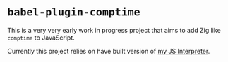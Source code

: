 # `babel-plugin-comptime`
This is a very very early work in progress project that aims to add Zig like `comptime` to JavaScript.

Currently this project relies on have built version of [my JS Interpreter](https://github.com/samualtnorman/js-interpreter).
